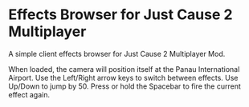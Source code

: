 Effects Browser for Just Cause 2 Multiplayer
====================

A simple client effects browser for Just Cause 2 Multiplayer Mod.

When loaded, the camera will position itself at the Panau International Airport. Use the Left/Right arrow keys to switch
between effects. Use Up/Down to jump by 50. Press or hold the Spacebar to fire the current effect again.

